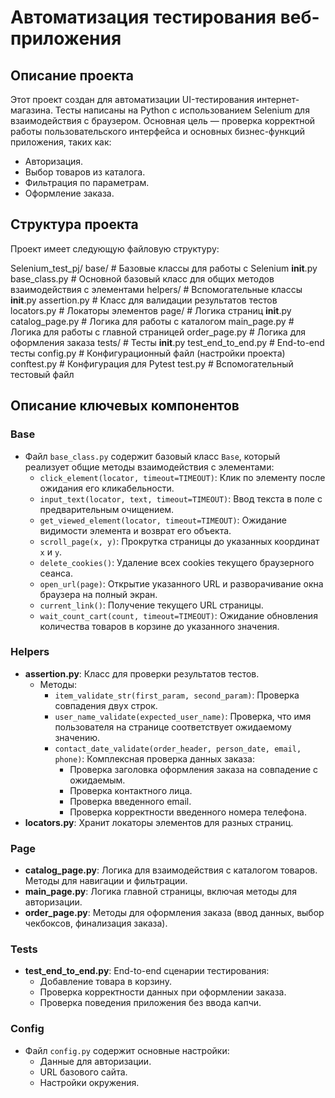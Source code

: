 # Автоматизация тестирования веб-приложения

## Описание проекта

Этот проект создан для автоматизации UI-тестирования интернет-магазина. Тесты написаны на Python с использованием Selenium для взаимодействия с браузером. Основная цель — проверка корректной работы пользовательского интерфейса и основных бизнес-функций приложения, таких как:

- Авторизация.
- Выбор товаров из каталога.
- Фильтрация по параметрам.
- Оформление заказа.

## Структура проекта

Проект имеет следующую файловую структуру:

Selenium_test_pj/
    base/  # Базовые классы для работы с Selenium
        __init__.py
        base_class.py  # Основной базовый класс для общих методов взаимодействия с элементами
    helpers/  # Вспомогательные классы
        __init__.py
        assertion.py  # Класс для валидации результатов тестов
        locators.py  # Локаторы элементов
    page/  # Логика страниц
        __init__.py
        catalog_page.py  # Логика для работы с каталогом
        main_page.py  # Логика для работы с главной страницей
        order_page.py  # Логика для оформления заказа
    tests/  # Тесты
        __init__.py
        test_end_to_end.py  # End-to-end тесты
        config.py  # Конфигурационный файл (настройки проекта)
    conftest.py  # Конфигурация для Pytest
    test.py  # Вспомогательный тестовый файл




## Описание ключевых компонентов

### **Base**
- Файл `base_class.py` содержит базовый класс `Base`, который реализует общие методы взаимодействия с элементами:
  - `click_element(locator, timeout=TIMEOUT)`: Клик по элементу после ожидания его кликабельности.
  - `input_text(locator, text, timeout=TIMEOUT)`: Ввод текста в поле с предварительным очищением.
  - `get_viewed_element(locator, timeout=TIMEOUT)`: Ожидание видимости элемента и возврат его объекта.
  - `scroll_page(x, y)`: Прокрутка страницы до указанных координат `x` и `y`.
  - `delete_cookies()`: Удаление всех cookies текущего браузерного сеанса.
  - `open_url(page)`: Открытие указанного URL и разворачивание окна браузера на полный экран.
  - `current_link()`: Получение текущего URL страницы.
  - `wait_count_cart(count, timeout=TIMEOUT)`: Ожидание обновления количества товаров в корзине до указанного значения.

### **Helpers**
- **assertion.py**: Класс для проверки результатов тестов.
  - Методы:
    - `item_validate_str(first_param, second_param)`: Проверка совпадения двух строк.
    - `user_name_validate(expected_user_name)`: Проверка, что имя пользователя на странице соответствует ожидаемому значению.
    - `contact_date_validate(order_header, person_date, email, phone)`: Комплексная проверка данных заказа:
      - Проверка заголовка оформления заказа на совпадение с ожидаемым.
      - Проверка контактного лица.
      - Проверка введенного email.
      - Проверка корректности введенного номера телефона.
- **locators.py**: Хранит локаторы элементов для разных страниц.

### **Page**
- **catalog_page.py**: Логика для взаимодействия с каталогом товаров. Методы для навигации и фильтрации.
- **main_page.py**: Логика главной страницы, включая методы для авторизации.
- **order_page.py**: Методы для оформления заказа (ввод данных, выбор чекбоксов, финализация заказа).

### **Tests**
- **test_end_to_end.py**: End-to-end сценарии тестирования:
  - Добавление товара в корзину.
  - Проверка корректности данных при оформлении заказа.
  - Проверка поведения приложения без ввода капчи.

### **Config**
- Файл `config.py` содержит основные настройки:
  - Данные для авторизации.
  - URL базового сайта.
  - Настройки окружения.
